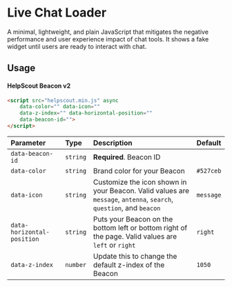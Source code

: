 
# Live Chat Loader

A minimal, lightweight, and plain JavaScript that mitigates the negative performance and user experience impact of chat tools. It shows a fake widget until users are ready to interact with chat.


## Usage

#### HelpScout Beacon v2

```html
<script src="helpscout.min.js" async
    data-color="" data-icon=""
    data-z-index="" data-horizontal-position=""
    data-beacon-id="">
</script>
```

| Parameter | Type     | Description                | Default          |
| :-------- | :------- | :------------------------- | :--------------- |
| `data-beacon-id` | `string` | **Required**. Beacon ID | |
| `data-color` | `string` | Brand color for your Beacon  | `#527ceb` |
| `data-icon` | `string` | Customize the icon shown in your Beacon. Valid values are `message`, `antenna`, `search`, `question`, and `beacon` | `message` |
| `data-horizontal-position` | `string` | Puts your Beacon on the bottom left or bottom right of the page. Valid values are `left` or `right`  | `right` |
| `data-z-index` | `number` | Update this to change the default z-index of the Beacon  | `1050` |
